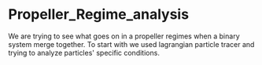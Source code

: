 # Propeller_Regime_analysis
We are trying to see what goes on in a propeller regimes when a binary system merge together. 
To start with we used lagrangian particle tracer and trying to analyze particles' specific conditions.
